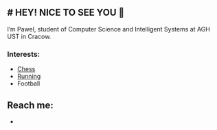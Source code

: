 <h2># HEY! NICE TO SEE YOU 👋</h2>


I’m Pawel, student of Computer Science and Intelligent Systems at AGH UST in Cracow.

### Interests:
* [Chess](https://www.chess.com/member/pablo_810)
* [Running](https://connect.garmin.com/modern/profile/e0ecab38-0a26-465a-a717-55b3043cdc63)
* Football

## Reach me:
- 





